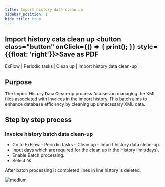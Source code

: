 ```yaml
---
title: Import history data clean up
sidebar_position: 1
hide_title: true
---
```

## Import history data clean up <button class="button" onClick={() => { print(); }} style={{float: 'right'}}>Save as PDF</button>

ExFlow \| Periodic tasks \| Clean up \| Import history data clean-up

## Purpose
The Import History Data Clean-up process focuses on managing the XML files associated with invoices in the import history. This batch aims to enhance database efficiency by cleaning up unnecessary XML data.



## Step by step process

### Invoice history batch data clean-up
- Go to ExFlow – Periodic tasks – Clean up – Import history data clean-up.
- Input days which are required for the clean up in the History limit(days).
- Enable Batch processing.
- Select `OK`

After batch processing is completed lines in line history is deleted.

![medium](@site/static/img/media/image520.png)